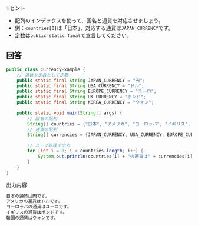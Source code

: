 💡ヒント
- 配列のインデックスを使って、国名と通貨を対応させましょう。
- 例：`countries[0]`は「日本」、対応する通貨は`JAPAN_CURRENCY`です。
- 定数は`public static final`で宣言してください。

## 回答
```java
public class CurrencyExample {
    // 通貨を定数として定義
    public static final String JAPAN_CURRENCY = "円";
    public static final String USA_CURRENCY = "ドル";
    public static final String EUROPE_CURRENCY = "ユーロ";
    public static final String UK_CURRENCY = "ポンド";
    public static final String KOREA_CURRENCY = "ウォン";

    public static void main(String[] args) {
        // 国名の配列
        String[] countries = {"日本", "アメリカ", "ヨーロッパ", "イギリス", "韓国"};
        // 通貨の配列
        String[] currencies = {JAPAN_CURRENCY, USA_CURRENCY, EUROPE_CURRENCY, UK_CURRENCY, KOREA_CURRENCY};

        // ループ処理で出力
        for (int i = 0; i < countries.length; i++) {
            System.out.println(countries[i] + "の通貨は" + currencies[i] + "です。");
        }
    }
}
```

出力内容
```java
日本の通貨は円です。
アメリカの通貨はドルです。
ヨーロッパの通貨はユーロです。
イギリスの通貨はポンドです。
韓国の通貨はウォンです。
```

